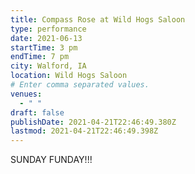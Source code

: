 ```yaml
---
title: Compass Rose at Wild Hogs Saloon
type: performance
date: 2021-06-13
startTime: 3 pm
endTime: 7 pm
city: Walford, IA
location: Wild Hogs Saloon
# Enter comma separated values.
venues:
  - " "
draft: false
publishDate: 2021-04-21T22:46:49.380Z
lastmod: 2021-04-21T22:46:49.398Z
---
```

SUNDAY FUNDAY!!!